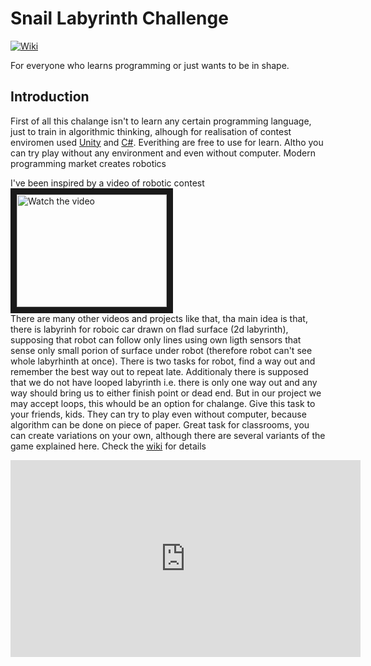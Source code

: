 # Snail Labyrinth Challenge
[![Wiki](https://badgen.net/badge/icon/wiki?icon=wiki&label)](https://github.com/kakhao/SnailLabyrinth/wiki)

For everyone who learns programming or just wants to be in shape.

## Introduction
First of all this chalange isn't to learn any certain programming language, just to train in algorithmic thinking, alhough for realisation of contest enviromen used <a href="https://unity.com/">Unity</a> and <a href ="https://en.wikipedia.org/wiki/C_Sharp_(programming_language)">C#</a>. Everithing are free to use for learn. Altho you can try play without any environment and even without computer.
Modern programming market creates robotics

I've been inspired by a video of robotic contest  
<a href="http://www.youtube.com/watch?feature=player_embedded&v=Jjuc5SBl25w" target="_blank">
 <img src="http://img.youtube.com/vi/Jjuc5SBl25w/mqdefault.jpg" alt="Watch the video" width="240" height="180" border="10" />
</a><br/>
There are many other videos and projects like that, tha main idea is that, there is labyrinh for roboic car drawn on flad surface (2d labyrinth), supposing that robot can follow only lines using own ligth sensors that sense only small porion of surface under robot (therefore robot can't see whole labyrhinth at once). There is two tasks for robot, find a way out and remember the best way out to repeat late. Additionaly there is supposed that we do not have looped labyrinth i.e. there is only one way out and any way should bring us to either finish point or dead end. But in our project we may accept loops, this whould be an option for chalange.
Give this task to your friends, kids. They can try to play even without computer, because algorithm can be done on piece of paper. Great task for classrooms, you can create variations on your own, although there are several variants of the game explained here.
Check the [wiki](https://github.com/kakhao/SnailLabyrinth/wiki) for details


<iframe width="560" height="315" src="https://www.youtube.com/embed/Kde-H2LuM0w" title="YouTube video player" frameborder="0" allow="accelerometer; autoplay; clipboard-write; encrypted-media; gyroscope; picture-in-picture" allowfullscreen></iframe>